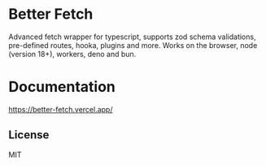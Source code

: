 # Better Fetch

Advanced fetch wrapper for typescript, supports zod schema validations, pre-defined routes, hooka, plugins and more. Works on the browser, node (version 18+), workers, deno and bun.

# Documentation

https://better-fetch.vercel.app/

## License

MIT